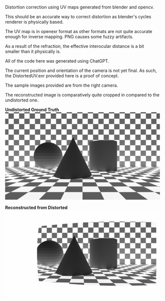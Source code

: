 Distortion correction using UV maps generated from blender and opencv.

This should be an accurate way to correct distortion as blender's cycles renderer is physically based.

The UV map is in openexr format as other formats are not quite accurate enough for inverse mapping. PNG causes some fuzzy artifacts.

As a result of the refraction, the effective interocular distance is a bit smaller than it physically is.

All of the code here was generated using ChatGPT.

The current position and orientation of the camera is not yet final. As such, the DistortedUV.exr provided here is a proof of concept.

The sample images provided are from the right camera.

The reconstructed image is comparatively quite cropped in compared to the undistorted one.

**Undistorted Ground Truth**  
![Before](Blender/Undistorted.png)

**Reconstructed from Distorted**  
![After](ReconstructedUndistorted.png)